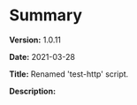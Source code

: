 # Summary

**Version:** 1.0.11

**Date:** 2021-03-28

**Title:** Renamed 'test-http' script.

**Description:**

